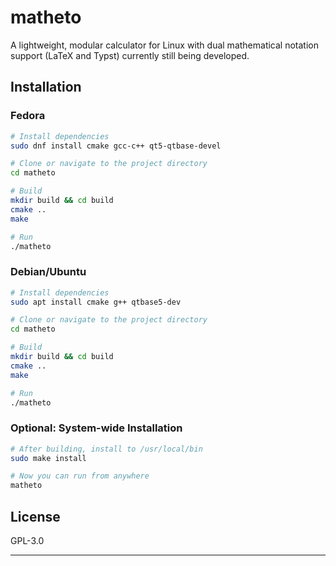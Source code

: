 # matheto

A lightweight, modular calculator for Linux with dual mathematical notation support (LaTeX and Typst) currently still being developed.


## Installation

### Fedora

```bash
# Install dependencies
sudo dnf install cmake gcc-c++ qt5-qtbase-devel

# Clone or navigate to the project directory
cd matheto

# Build
mkdir build && cd build
cmake ..
make

# Run
./matheto
```

### Debian/Ubuntu

```bash
# Install dependencies
sudo apt install cmake g++ qtbase5-dev

# Clone or navigate to the project directory
cd matheto

# Build
mkdir build && cd build
cmake ..
make

# Run
./matheto
```

### Optional: System-wide Installation

```bash
# After building, install to /usr/local/bin
sudo make install

# Now you can run from anywhere
matheto
```
## License

GPL-3.0

---
